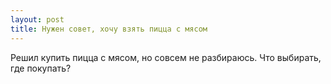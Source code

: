 ```yaml
---
layout: post 
title: Нужен совет, хочу взять пицца с мясом 
--- 
```

Решил купить пицца с мясом, но совсем не разбираюсь. Что выбирать, где покупать?